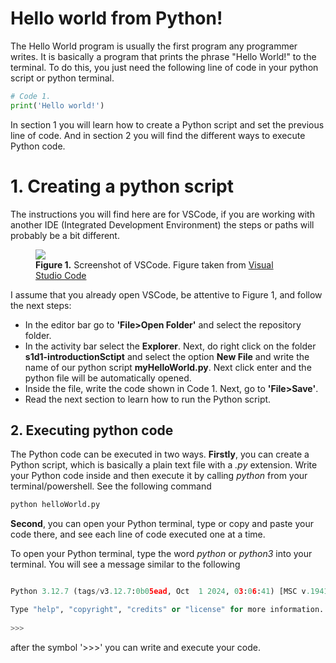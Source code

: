 # Hello world from Python!

The Hello World program is usually the first program any programmer writes. It is basically a program that prints the phrase "Hello World!" to the terminal. To do this, you just need the following line of code in your python script or python terminal.

```python
# Code 1. 
print('Hello world!')
```

In section 1 you will learn how to create a Python script and set the previous line of code. And in section 2 you will find the different ways to execute Python code. 

# 1. Creating a python script

The instructions you will find here are for VSCode, if you are working with another IDE (Integrated Development Environment) the steps or paths will probably be a bit different. 
<figure>
    <img src='https://code.visualstudio.com/assets/docs/getstarted/userinterface/hero.png'/>
    <figcaption><b>Figure 1.</b> Screenshot of VSCode. Figure taken from <a href=''>Visual Studio Code</a> </figcaption>
</figure>


I assume that you already open VSCode, be attentive to Figure 1, and follow the next steps:

- In the editor bar go to **'File>Open Folder'** and select the repository folder.
- In the activity bar select the **Explorer**. Next, do right click on the folder **s1d1-introductionSctipt** and select the option **New File** and write the name of our python script **myHelloWorld.py**. Next click enter and the python file will be automatically opened. 
-  Inside the file, write the code shown in Code 1. Next, go to **'File>Save'**.
- Read the next section to learn how to run the Python script.
 

## 2. Executing python code

The Python code can be executed in two ways. **Firstly**, you can create a Python script, which is basically a plain text file with a *.py* extension. Write your Python code inside and then execute it by calling *python* from your terminal/powershell. See the following command 

```python 
python helloWorld.py
```


**Second**, you can open your Python terminal, type or copy and paste your code there, and see each line of code executed one at a time. 

To open your Python terminal, type the word *python* or *python3* into your terminal. You will see a message similar to the following

```python

Python 3.12.7 (tags/v3.12.7:0b05ead, Oct  1 2024, 03:06:41) [MSC v.1941 64 bit (AMD64)] on win32

Type "help", "copyright", "credits" or "license" for more information.
 
>>>
```

after the symbol '>>>' you can write and execute your code.

